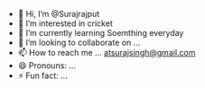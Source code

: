 - 👋 Hi, I’m @Surajrajput
- 👀 I’m interested in cricket
- 🌱 I’m currently learning Soemthing everyday 
- 💞️ I’m looking to collaborate on ...
- 📫 How to reach me ... atsurajsingh@gmail.com
- 😄 Pronouns: ...
- ⚡ Fun fact: ...

<!---
Surajrajput007/Surajrajput007 is a ✨ special ✨ repository because its `README.md` (this file) appears on your GitHub profile.
You can click the Preview link to take a look at your changes.
--->
